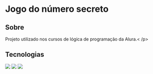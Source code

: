 <h1>Jogo do número secreto</h1>

<h2>Sobre</h2>
<p>Projeto utilizado nos cursos de lógica de programação da Alura.< /p>

## Tecnologias
<div>
  <img src="https://img.shields.io/badge/HTML-239120?style=for-the-badge&logo=htm15&logoColor=white">
  <img src="https://img.shields.io/badge/CSS-239120?&style=for-the-badge&logo=css3&logoColor=white">
  <img src="https://img.shields.io/badge/JavaScript-F7DF1E?style=for-the-badge&logo=javascript&logoColor=black">
</div>
